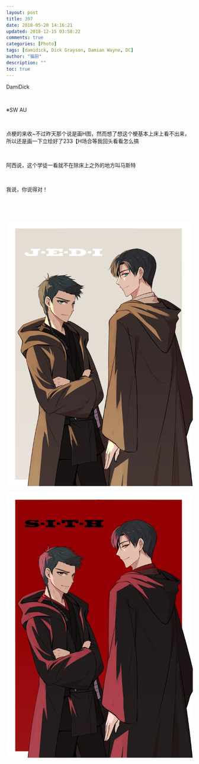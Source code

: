 ```yaml
---
layout: post
title: 397
date: 2018-05-20 14:16:21
updated: 2018-12-15 03:58:22
comments: true
categories: [Photo]
tags: [damidick, Dick Grayson, Damian Wayne, DC]
author: "猫厨"
description: ""
toc: true
---
```


<p>DamiDick</p> 
<br /> 
<p>※SW AU</p> 
<br /> 
<p>点梗的来收~不过昨天那个说是画H图，然而想了想这个梗基本上床上看不出来，所以还是画一下立绘好了233【H场合等我回头看看怎么搞</p> 
<br /> 
<p>阿西说，这个学徒一看就不在除床上之外的地方叫马斯特</p> 
<br /> 
<p>我说，你说得对！</p> 
<br /> 
<p><br /></p>

![](https://raw.githubusercontent.com/alicewish/meowchain247/master/img_cVZNdzJtQk9JV2VNTTJ6ZnRwZ0Y1aTgxYms5dGxEdTU0bm5GSkpBRjlMbkp2QjlFZ0tXRmFBPT0.jpg)

![](https://raw.githubusercontent.com/alicewish/meowchain247/master/img_cVZNdzJtQk9JV2VNTTJ6ZnRwZ0Y1a2tKV2IzVXNQUElNQmtLYVFRTVZ2NGk2RVpiVXBPZUVnPT0.jpg)